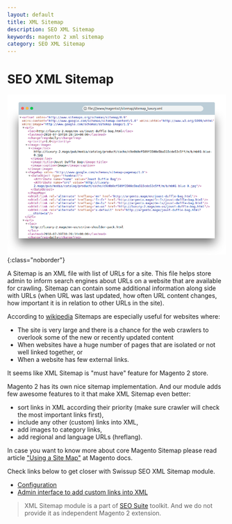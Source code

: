 ```yaml
---
layout: default
title: XML Sitemap
description: SEO XML Sitemap
keywords: magento 2 xml sitemap
category: SEO XML Sitemap
---
```


# SEO XML Sitemap

![XML Sitemap example](/images/m2/seo-xml-sitemap/example-frame.png){:class="noborder"}

A Sitemap is an XML file with list of URLs for a site. This file helps store admin to inform search engines about URLs on a website that are available for crawling. Sitemap can contain some additional information along side with URLs (when URL was last updated, how often URL content changes, how important it is in relation to other URLs in the site).

According to [wikipedia](https://en.wikipedia.org/wiki/Sitemaps) Sitemaps are especially useful for websites where:

 -  The site is very large and there is a chance for the web crawlers to overlook some of the new or recently updated content
 -  When websites have a huge number of pages that are isolated or not well linked together, or
 -  When a website has few external links.

It seems like XML Sitemap is "must have" feature for Magento 2 store.

Magento 2 has its own nice sitemap implementation. And our module adds few awesome features to it that make XML Sitemap even better:

 -  sort links in XML according their priority (make sure crawler will check the most important links first),
 -  include any other (custom) links into XML,
 -  add images to category links,
 -  add regional and language URLs (hreflang).

In case you want to know more about core Magento Sitemap please read article ["Using a Site Map"](https://docs.magento.com/m2/ce/user_guide/marketing/sitemap-xml.html) at Magento docs.

Check links below to get closer with Swissup SEO XML Sitemap module.

 *  [Configuration](configuration/)
 *  [Admin interface to add custom links into XML](../seo-html-sitemap/grid/)

> XML Sitemap module is a part of [SEO Suite](../seo-suite/) toolkit. And we do not provide it as independent Magento 2 extension.